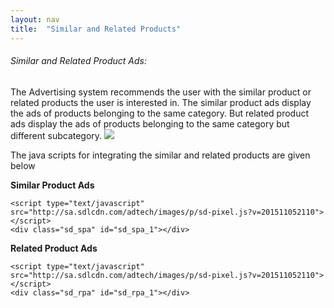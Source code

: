 ```yaml
---
layout: nav
title:  "Similar and Related Products"
---
```


<h6>Similar and Related Product Ads: </h6>
The Advertising system recommends the user with the similar product or related products the user is interested in. The similar product ads display the ads of products belonging to the same category.  But related product ads display the ads of products belonging to the same category but different subcategory. 

<img src="{{ site.baseurl }}/img/similar.jpg" >

The java scripts for integrating the similar and related products are given below

<strong>Similar Product Ads</strong>

	<script type="text/javascript" src="http://sa.sdlcdn.com/adtech/images/p/sd-pixel.js?v=201511052110"></script>
	<div class="sd_spa" id="sd_spa_1"></div>

<strong>Related Product Ads</strong>

	<script type="text/javascript" src="http://sa.sdlcdn.com/adtech/images/p/sd-pixel.js?v=201511052110"></script>
	<div class="sd_rpa" id="sd_rpa_1"></div>
